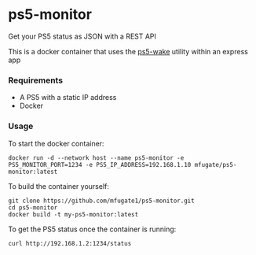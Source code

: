 ps5-monitor
===========

Get your PS5 status as JSON with a REST API

This is a docker container that uses the [ps5-wake](https://github.com/iharosi/ps5-wake) utility within an express app

### Requirements
- A PS5 with a static IP address
- Docker

### Usage
To start the docker container:
```shell
docker run -d --network host --name ps5-monitor -e PS5_MONITOR_PORT=1234 -e PS5_IP_ADDRESS=192.168.1.10 mfugate/ps5-monitor:latest
```

To build the container yourself:
```shell
git clone https://github.com/mfugate1/ps5-monitor.git
cd ps5-monitor
docker build -t my-ps5-monitor:latest
```

To get the PS5 status once the container is running:
```shell
curl http://192.168.1.2:1234/status
```
